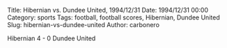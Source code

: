 Title: Hibernian vs. Dundee United, 1994/12/31
Date: 1994/12/31 00:00
Category: sports
Tags: football, football scores, Hibernian, Dundee United
Slug: hibernian-vs-dundee-united
Author: carbonero


Hibernian 4 - 0 Dundee United
